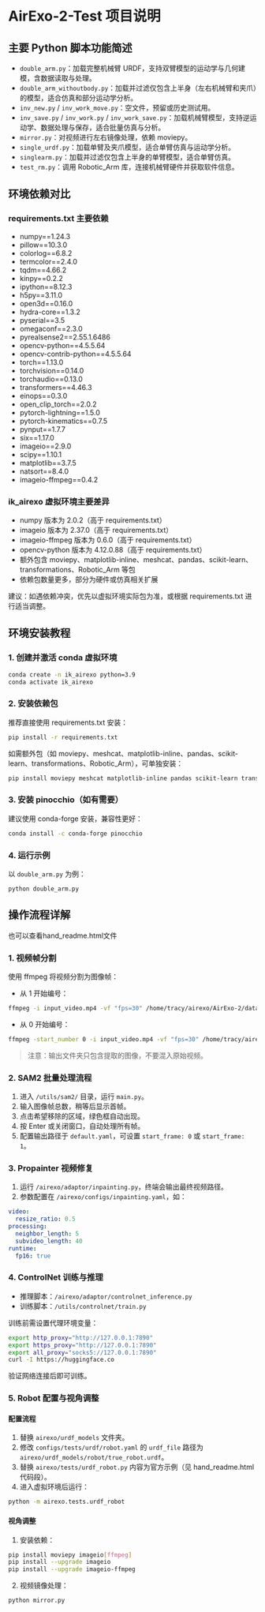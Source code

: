 # AirExo-2-Test 项目说明


## 主要 Python 脚本功能简述

- `double_arm.py`：加载完整机械臂 URDF，支持双臂模型的运动学与几何建模，含数据读取与处理。
- `double_arm_withoutbody.py`：加载并过滤仅包含上半身（左右机械臂和夹爪）的模型，适合仿真和部分运动学分析。
- `inv_new.py` / `inv_work_move.py`：空文件，预留或历史测试用。
- `inv_save.py` / `inv_work.py` / `inv_work_save.py`：加载机械臂模型，支持逆运动学、数据处理与保存，适合批量仿真与分析。
- `mirror.py`：对视频进行左右镜像处理，依赖 moviepy。
- `single_urdf.py`：加载单臂及夹爪模型，适合单臂仿真与运动学分析。
- `singlearm.py`：加载并过滤仅包含上半身的单臂模型，适合单臂仿真。
- `test_rm.py`：调用 Robotic_Arm 库，连接机械臂硬件并获取软件信息。

## 环境依赖对比

### requirements.txt 主要依赖
- numpy==1.24.3
- pillow==10.3.0
- colorlog==6.8.2
- termcolor==2.4.0
- tqdm==4.66.2
- kinpy==0.2.2
- ipython==8.12.3
- h5py==3.11.0
- open3d==0.16.0
- hydra-core==1.3.2
- pyserial==3.5
- omegaconf==2.3.0
- pyrealsense2==2.55.1.6486
- opencv-python==4.5.5.64
- opencv-contrib-python==4.5.5.64
- torch==1.13.0
- torchvision==0.14.0
- torchaudio==0.13.0
- transformers==4.46.3
- einops==0.3.0
- open_clip_torch==2.0.2
- pytorch-lightning==1.5.0
- pytorch-kinematics==0.7.5
- pynput==1.7.7
- six==1.17.0
- imageio==2.9.0
- scipy==1.10.1
- matplotlib==3.7.5
- natsort==8.4.0
- imageio-ffmpeg==0.4.2

### ik_airexo 虚拟环境主要差异
- numpy 版本为 2.0.2（高于 requirements.txt）
- imageio 版本为 2.37.0（高于 requirements.txt）
- imageio-ffmpeg 版本为 0.6.0（高于 requirements.txt）
- opencv-python 版本为 4.12.0.88（高于 requirements.txt）
- 额外包含 moviepy、matplotlib-inline、meshcat、pandas、scikit-learn、transformations、Robotic_Arm 等包
- 依赖包数量更多，部分为硬件或仿真相关扩展

建议：如遇依赖冲突，优先以虚拟环境实际包为准，或根据 requirements.txt 进行适当调整。

## 环境安装教程

### 1. 创建并激活 conda 虚拟环境
```bash
conda create -n ik_airexo python=3.9
conda activate ik_airexo
```

### 2. 安装依赖包
推荐直接使用 requirements.txt 安装：
```bash
pip install -r requirements.txt
```
如需额外包（如 moviepy、meshcat、matplotlib-inline、pandas、scikit-learn、transformations、Robotic_Arm），可单独安装：
```bash
pip install moviepy meshcat matplotlib-inline pandas scikit-learn transformations Robotic_Arm
```

### 3. 安装 pinocchio（如有需要）
建议使用 conda-forge 安装，兼容性更好：
```bash
conda install -c conda-forge pinocchio
```

### 4. 运行示例
以 `double_arm.py` 为例：
```
python double_arm.py
```

## 操作流程详解

也可以查看hand_readme.html文件

### 1. 视频帧分割
使用 ffmpeg 将视频分割为图像帧：
- 从 1 开始编号：
```bash
ffmpeg -i input_video.mp4 -vf "fps=30" /home/tracy/airexo/AirExo-2/data/train/scene_0036/color/%d.png
```
- 从 0 开始编号：
```bash
ffmpeg -start_number 0 -i input_video.mp4 -vf "fps=30" /home/tracy/airexo/AirExo-2/data/train/scene_0036/color/%d.png
```
> 注意：输出文件夹只包含提取的图像，不要混入原始视频。

### 2. SAM2 批量处理流程
1. 进入 `/utils/sam2/` 目录，运行 `main.py`。
2. 输入图像帧总数，稍等后显示首帧。
3. 点击希望移除的区域，绿色框自动出现。
4. 按 Enter 或关闭窗口，自动处理所有帧。
5. 配置输出路径于 `default.yaml`，可设置 `start_frame: 0` 或 `start_frame: 1`。

### 3. Propainter 视频修复
1. 运行 `/airexo/adaptor/inpainting.py`，终端会输出最终视频路径。
2. 参数配置在 `/airexo/configs/inpainting.yaml`，如：
```yaml
video:
  resize_ratio: 0.5
processing:
  neighbor_length: 5
  subvideo_length: 40
runtime:
  fp16: true
```

### 4. ControlNet 训练与推理
- 推理脚本：`/airexo/adaptor/controlnet_inference.py`
- 训练脚本：`/utils/controlnet/train.py`

训练前需设置代理环境变量：
```bash
export http_proxy="http://127.0.0.1:7890"
export https_proxy="http://127.0.0.1:7890"
export all_proxy="socks5://127.0.0.1:7890"
curl -I https://huggingface.co
```
验证网络连接后即可训练。

### 5. Robot 配置与视角调整
#### 配置流程
1. 替换 `airexo/urdf_models` 文件夹。
2. 修改 `configs/tests/urdf/robot.yaml` 的 `urdf_file` 路径为 `airexo/urdf_models/robot/true_robot.urdf`。
3. 替换 `airexo/tests/urdf_robot.py` 内容为官方示例（见 hand_readme.html 代码段）。
4. 进入虚拟环境后运行：
```bash
python -m airexo.tests.urdf_robot
```

#### 视角调整
1. 安装依赖：
```bash
pip install moviepy imageio[ffmpeg]
pip install --upgrade imageio
pip install --upgrade imageio-ffmpeg
```

2. 视频镜像处理：
```
python mirror.py
```